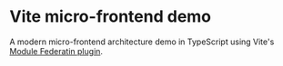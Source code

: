 # Vite micro-frontend demo

A modern micro-frontend architecture demo in TypeScript using Vite's [Module Federatin plugin](https://github.com/originjs/vite-plugin-federation).
